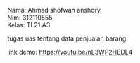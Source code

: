 Nama: Ahmad shofwan anshory
<br/>
Nim: 312110555
<br/>
Kelas: TI.21.A3

tugas uas tentang data penjualan barang

link demo: https://youtu.be/nL3WP2HEDL4
